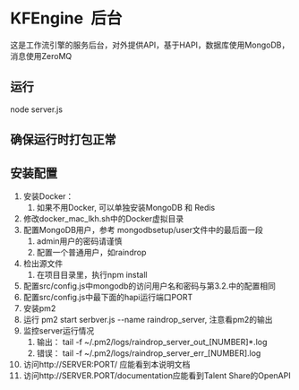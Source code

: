 # KFEngine  后台

这是工作流引擎的服务后台，对外提供API，基于HAPI，数据库使用MongoDB，消息使用ZeroMQ

## 运行

node server.js

## 确保运行时打包正常

## 安装配置

1. 安装Docker：
   1. 如果不用Docker, 可以单独安装MongoDB 和 Redis
2. 修改docker_mac_lkh.sh中的Docker虚拟目录  
3. 配置MongoDB用户，参考 mongodbsetup/user文件中的最后面一段
   1. admin用户的密码请谨慎
   2. 配置一个普通用户，如raindrop
4. 检出源文件
   1. 在项目目录里，执行npm install
5. 配置src/config.js中mongodb的访问用户名和密码与第3.2.中的配置相同
6. 配置src/config.js中最下面的hapi运行端口PORT
7. 安装pm2
8. 运行 pm2 start serbver.js --name raindrop_server, 注意看pm2的输出
9. 监控server运行情况
   1. 输出： tail -f ~/.pm2/logs/raindrop_server_out_[NUMBER]*.log
   2. 错误： tail -f ~/.pm2/logs/raindrop_server_err_[NUMBER].log
10. 访问http://SERVER:PORT/ 应能看到本说明文档
11. 访问http://SERVER.PORT/documentation应能看到Talent Share的OpenAPI
